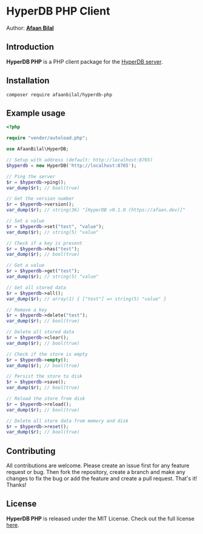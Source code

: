 HyperDB PHP Client
=================

Author: **[Afaan Bilal](https://afaan.dev)**

## Introduction
**HyperDB PHP** is a PHP client package for the [HyperDB server](https://github.com/AfaanBilal/hyperdb).

## Installation
````
composer require afaanbilal/hyperdb-php
````

## Example usage
````php
<?php

require "vendor/autoload.php";

use AfaanBilal\HyperDB;

// Setup with address (default: http://localhost:8765)
$hyperdb = new HyperDB('http://localhost:8765');

// Ping the server
$r = $hyperdb->ping();
var_dump($r); // bool(true)

// Get the version number
$r = $hyperdb->version();
var_dump($r); // string(36) "[HyperDB v0.1.0 (https://afaan.dev)]"

// Set a value
$r = $hyperdb->set("test", "value");
var_dump($r); // string(5) "value"

// Check if a key is present
$r = $hyperdb->has("test");
var_dump($r); // bool(true)

// Get a value
$r = $hyperdb->get("test");
var_dump($r); // string(5) "value"

// Get all stored data
$r = $hyperdb->all();
var_dump($r); // array(1) { ["test"] => string(5) "value" }

// Remove a key
$r = $hyperdb->delete("test");
var_dump($r); // bool(true)

// Delete all stored data
$r = $hyperdb->clear();
var_dump($r); // bool(true)

// Check if the store is empty
$r = $hyperdb->empty();
var_dump($r); // bool(true)

// Persist the store to disk
$r = $hyperdb->save();
var_dump($r); // bool(true)

// Reload the store from disk
$r = $hyperdb->reload();
var_dump($r); // bool(true)

// Delete all store data from memory and disk
$r = $hyperdb->reset();
var_dump($r); // bool(true)
````

## Contributing
All contributions are welcome. Please create an issue first for any feature request
or bug. Then fork the repository, create a branch and make any changes to fix the bug
or add the feature and create a pull request. That's it!
Thanks!

## License
**HyperDB PHP** is released under the MIT License.
Check out the full license [here](LICENSE).
